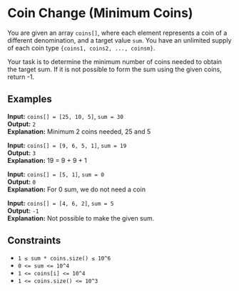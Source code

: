 # Coin Change (Minimum Coins)

You are given an array `coins[]`, where each element represents a coin of a different denomination, and a target value `sum`. You have an unlimited supply of each coin type `{coins1, coins2, ..., coinsm}`.

Your task is to determine the minimum number of coins needed to obtain the target sum. If it is not possible to form the sum using the given coins, return -1.

## Examples

**Input:** `coins[] = [25, 10, 5]`, `sum = 30`  
**Output:** `2`  
**Explanation:** Minimum 2 coins needed, 25 and 5  

**Input:** `coins[] = [9, 6, 5, 1]`, `sum = 19`  
**Output:** `3`  
**Explanation:** 19 = 9 + 9 + 1  

**Input:** `coins[] = [5, 1]`, `sum = 0`  
**Output:** `0`  
**Explanation:** For 0 sum, we do not need a coin  

**Input:** `coins[] = [4, 6, 2]`, `sum = 5`  
**Output:** `-1`  
**Explanation:** Not possible to make the given sum.

## Constraints

- `1 ≤ sum * coins.size() ≤ 10^6`
- `0 <= sum <= 10^4`
- `1 <= coins[i] <= 10^4`
- `1 <= coins.size() <= 10^3`